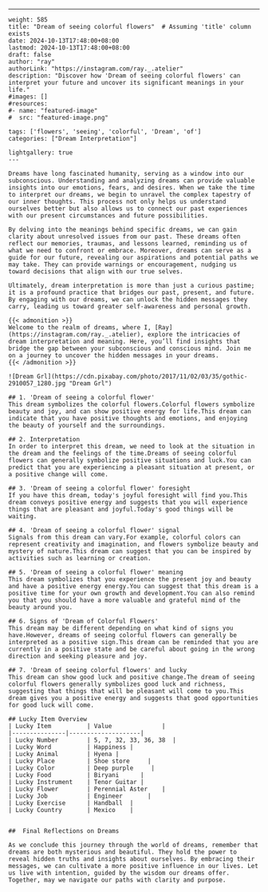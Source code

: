 ---
    weight: 585
    title: "Dream of seeing colorful flowers"  # Assuming 'title' column exists
    date: 2024-10-13T17:48:00+08:00
    lastmod: 2024-10-13T17:48:00+08:00
    draft: false
    author: "ray"
    authorLink: "https://instagram.com/ray._.atelier"
    description: "Discover how 'Dream of seeing colorful flowers' can interpret your future and uncover its significant meanings in your life."
    #images: []
    #resources:
    #- name: "featured-image"
    #  src: "featured-image.png"
    
    tags: ['flowers', 'seeing', 'colorful', 'Dream', 'of']
    categories: ["Dream Interpretation"]
    
    lightgallery: true
    ---
    
    Dreams have long fascinated humanity, serving as a window into our subconscious. Understanding and analyzing dreams can provide valuable insights into our emotions, fears, and desires. When we take the time to interpret our dreams, we begin to unravel the complex tapestry of our inner thoughts. This process not only helps us understand ourselves better but also allows us to connect our past experiences with our present circumstances and future possibilities.
    
    By delving into the meanings behind specific dreams, we can gain clarity about unresolved issues from our past. These dreams often reflect our memories, traumas, and lessons learned, reminding us of what we need to confront or embrace. Moreover, dreams can serve as a guide for our future, revealing our aspirations and potential paths we may take. They can provide warnings or encouragement, nudging us toward decisions that align with our true selves.
    
    Ultimately, dream interpretation is more than just a curious pastime; it is a profound practice that bridges our past, present, and future. By engaging with our dreams, we can unlock the hidden messages they carry, leading us toward greater self-awareness and personal growth.
    
    {{< admonition >}}
    Welcome to the realm of dreams, where I, [Ray](https://instagram.com/ray._.atelier), explore the intricacies of dream interpretation and meaning. Here, you’ll find insights that bridge the gap between your subconscious and conscious mind. Join me on a journey to uncover the hidden messages in your dreams.
    {{< /admonition >}}
    
    ![Dream Grl](https://cdn.pixabay.com/photo/2017/11/02/03/35/gothic-2910057_1280.jpg "Dream Grl")
    
    ## 1. 'Dream of seeing a colorful flower'
    This dream symbolizes the colorful flowers.Colorful flowers symbolize beauty and joy, and can show positive energy for life.This dream can indicate that you have positive thoughts and emotions, and enjoying the beauty of yourself and the surroundings.
    
    ## 2. Interpretation
    In order to interpret this dream, we need to look at the situation in the dream and the feelings of the time.Dreams of seeing colorful flowers can generally symbolize positive situations and luck.You can predict that you are experiencing a pleasant situation at present, or a positive change will come.
    
    ## 3. 'Dream of seeing a colorful flower' foresight
    If you have this dream, today's joyful foresight will find you.This dream conveys positive energy and suggests that you will experience things that are pleasant and joyful.Today's good things will be waiting.
    
    ## 4. 'Dream of seeing a colorful flower' signal
    Signals from this dream can vary.For example, colorful colors can represent creativity and imagination, and flowers symbolize beauty and mystery of nature.This dream can suggest that you can be inspired by activities such as learning or creation.
    
    ## 5. 'Dream of seeing a colorful flower' meaning
    This dream symbolizes that you experience the present joy and beauty and have a positive energy energy.You can suggest that this dream is a positive time for your own growth and development.You can also remind you that you should have a more valuable and grateful mind of the beauty around you.
    
    ## 6. Signs of 'Dream of Colorful Flowers'
    This dream may be different depending on what kind of signs you have.However, dreams of seeing colorful flowers can generally be interpreted as a positive sign.This dream can be reminded that you are currently in a positive state and be careful about going in the wrong direction and seeking pleasure and joy.
    
    ## 7. 'Dream of seeing colorful flowers' and lucky
    This dream can show good luck and positive change.The dream of seeing colorful flowers generally symbolizes good luck and richness, suggesting that things that will be pleasant will come to you.This dream gives you a positive energy and suggests that good opportunities for good luck will come.
    
    ## Lucky Item Overview
    | Lucky Item          | Value              |
    |---------------|--------------------|
    | Lucky Number        | 5, 7, 32, 33, 36, 38  |
    | Lucky Word          | Happiness |
    | Lucky Animal        | Hyena |
    | Lucky Place         | Shoe store     |
    | Lucky Color         | Deep purple     |
    | Lucky Food          | Biryani      |
    | Lucky Instrument    | Tenor Guitar |
    | Lucky Flower        | Perennial Aster    |
    | Lucky Job           | Engineer       |
    | Lucky Exercise      | Handball  |
    | Lucky Country       | Mexico    |
    
    
    ##  Final Reflections on Dreams
    
    As we conclude this journey through the world of dreams, remember that dreams are both mysterious and beautiful. They hold the power to reveal hidden truths and insights about ourselves. By embracing their messages, we can cultivate a more positive influence in our lives. Let us live with intention, guided by the wisdom our dreams offer. Together, may we navigate our paths with clarity and purpose.
    